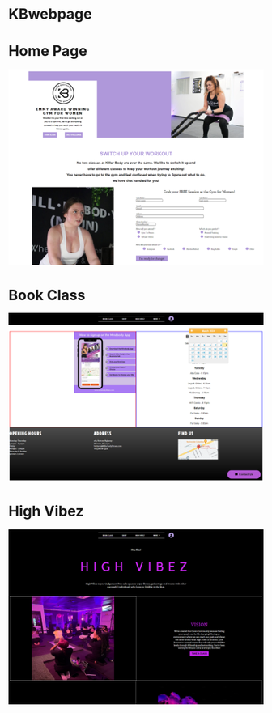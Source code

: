# KBwebpage

# Home Page
![Alt text](HomePage.png)

# Book Class
![Alt text](BookClass.png)

# High Vibez
![Alt text](HighVibez.png)
